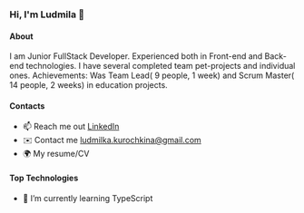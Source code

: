 ### Hi, I'm Ludmila 👋

#### About
I am Junior FullStack Developer. Experienced both in Front-end and Back-end technologies.
I have several completed team pet-projects  and individual ones.
Achievements: Was Team Lead( 9 people, 1 week) and Scrum Master( 14 people, 2 weeks) in education projects.

#### Contacts
- 📫 Reach me out [LinkedIn](https://www.linkedin.com/in/ludmila-kurochkina)
- ✉️ Contact me [ludmilka.kurochkina@gmail.com](mailto:ludmilka.kurochkina@gmail.com)
- 🌍 My resume/CV

#### Top Technologies
- 🌱 I’m currently learning TypeScript